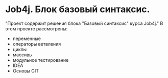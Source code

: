 # Job4j. Блок базовый синтаксис.
"Проект содержит решения блока "Базовый синтаксис" курса Job4j." 
В этом проекте рассмотрены: 
- переменные
- операторы ветвления
- циклы
- массивы
- модульное тестирование
- IDEA
- Основы GIT